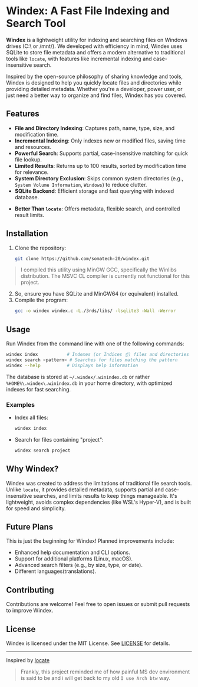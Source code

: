 # Windex: A Fast File Indexing and Search Tool

**Windex** is a lightweight utility for indexing and searching files on Windows drives (C:\ or /mnt/). We developed with efficiency in mind, Windex uses SQLite to store file metadata and offers a modern alternative to traditional tools like `locate`, with features like incremental indexing and case-insensitive search.

Inspired by the open-source philosophy of sharing knowledge and tools, Windex is designed to help you quickly locate files and directories while providing detailed metadata. Whether you're a developer, power user, or just need a better way to organize and find files, Windex has you covered.

## Features

- **File and Directory Indexing**: Captures path, name, type, size, and modification time.
- **Incremental Indexing**: Only indexes new or modified files, saving time and resources.
- **Powerful Search**: Supports partial, case-insensitive matching for quick file lookup.
- **Limited Results**: Returns up to 100 results, sorted by modification time for relevance.
- **System Directory Exclusion**: Skips common system directories (e.g., `System Volume Information`, `Windows`) to reduce clutter.
- **SQLite Backend**: Efficient storage and fast querying with indexed database.
<!-- - **Cross-Platform**: Primarily tested on Windows with MinGW64 Bash, with plans for broader compatibility. -->
- **Better Than `locate`**: Offers metadata, flexible search, and controlled result limits.

## Installation

1. Clone the repository:
   ```bash
   git clone https://github.com/somatech-20/windex.git
   ```
  > I compiled this utility using MinGW GCC, specifically the Winlibs distribution. The MSVC CL compiler is currently not functional for this project.

2. So, ensure you have SQLite and MinGW64 (or equivalent) installed.
3. Compile the program:
   ```bash
   gcc -o windex windex.c -L./3rds/libs/ -lsqlite3 -Wall -Werror
   ```
   
## Usage

Run Windex from the command line with one of the following commands:

```bash
windex index           # Indexes (or Indices ☝️) files and directories from C:\ or /mnt/
windex search <pattern> # Searches for files matching the pattern
windex --help          # Displays help information
```

The database is stored at `~/.windex/.winindex.db` or rather `%HOME%\.windex\.winindex.db` in your home directory, with optimized indexes for fast searching.

### Examples

- Index all files:
  ```bash
  windex index
  ```
- Search for files containing "project":
  ```bash
  windex search project
  ```

## Why Windex?

Windex was created to address the limitations of traditional file search tools. Unlike `locate`, it provides detailed metadata, supports partial and case-insensitive searches, and limits results to keep things manageable. It's lightweight, avoids complex dependencies (like WSL's Hyper-V), and is built for speed and simplicity.

## Future Plans

This is just the beginning for Windex! Planned improvements include:
- Enhanced help documentation and CLI options.
- Support for additional platforms (Linux, macOS).
- Advanced search filters (e.g., by size, type, or date).
- Different languages(translations).
<!--- Optional GUI for easier interaction.-->

## Contributing

Contributions are welcome! Feel free to open issues or submit pull requests to improve Windex.

<!-- Check out the [CONTRIBUTING.md](CONTRIBUTING.md) for guidelines. -->

## License

Windex is licensed under the MIT License. See [LICENSE](LICENSE) for details.

---

Inspired by [locate](https://en.wikipedia.org/wiki/Locate_(Unix))

> Frankly, this project reminded me of how painful MS dev environment is said to be and i will get back to my old `I use Arch btw` way.
